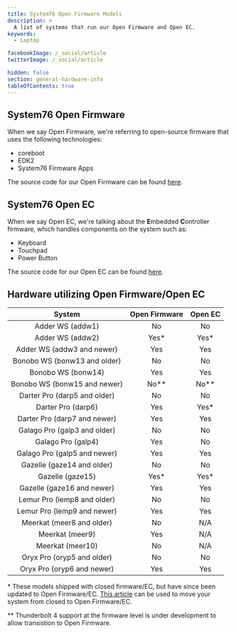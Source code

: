 ```yaml
---
title: System76 Open Firmware Models
description: >
  A list of systems that run our Open Firmware and Open EC.
keywords:
  - Laptop

facebookImage: /_social/article
twitterImage: /_social/article

hidden: false
section: general-hardware-info
tableOfContents: true
---
```


## System76 Open Firmware

When we say Open Firmware, we're referring to open-source firmware that uses the following technologies:

- coreboot
- EDK2
- System76 Firmware Apps

The source code for our Open Firmware can be found [here](https://github.com/system76/firmware-open).

## System76 Open EC

When we say Open EC, we're talking about the **E**mbedded **C**ontroller firmware, which handles components on the system such as:

- Keyboard
- Touchpad
- Power Button

The source code for our Open EC can be found [here](https://github.com/system76/ec).

## Hardware utilizing Open Firmware/Open EC

| System                       | Open Firmware | Open EC |
|:----------------------------:|:-------------:|:-------:|
| Adder WS (addw1)             | No            | No      |
| Adder WS (addw2)             | Yes\*         | Yes\*   |
| Adder WS (addw3 and newer)   | Yes           | Yes     |
| Bonobo WS (bonw13 and older) | No            | No      |
| Bonobo WS (bonw14)           | Yes           | Yes     |
| Bonobo WS (bonw15 and newer) | No**          | No**    |
| Darter Pro (darp5 and older) | No            | No      |
| Darter Pro (darp6)           | Yes           | Yes\*   |
| Darter Pro (darp7 and newer) | Yes           | Yes     |
| Galago Pro (galp3 and older) | No            | No      |
| Galago Pro (galp4)           | Yes           | No      |
| Galago Pro (galp5 and newer) | Yes           | Yes     |
| Gazelle (gaze14 and older)   | No            | No      |
| Gazelle (gaze15)             | Yes\*         | Yes\*   |
| Gazelle (gaze16 and newer)   | Yes           | Yes     |
| Lemur Pro (lemp8 and older)  | No            | No      |
| Lemur Pro (lemp9 and newer)  | Yes           | Yes     |
| Meerkat (meer8 and older)    | No            | N/A     |
| Meerkat (meer9)              | Yes           | N/A     |
| Meerkat (meer10)             | No            | N/A     |
| Oryx Pro (oryp5 and older)   | No            | No      |
| Oryx Pro (oryp6 and newer)   | Yes           | Yes     |

\* These models shipped with closed firmware/EC, but have since been updated to Open Firmware/EC. [This article](/articles/transition-firmware) can be used to move your system from closed to Open Firmware/EC.

\*\* Thunderbolt 4 support at the firmware level is under development to allow transistion to Open Firmware.
